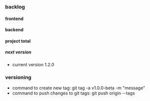### backlog

#### frontend

#### backend

#### project total

##### next version

- current version 1.2.0

### versioning

- command to create new tag: git tag -a v1.0.0-beta -m "message"
- command to push changes to git tags: git push origin --tags
